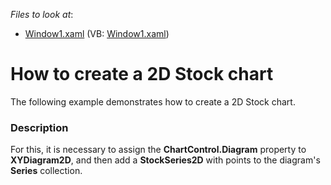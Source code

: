 <!-- default file list -->
*Files to look at*:

* [Window1.xaml](./CS/Window1.xaml) (VB: [Window1.xaml](./VB/Window1.xaml))
<!-- default file list end -->
# How to create a 2D Stock chart


<p>The following example demonstrates how to create a 2D Stock chart.</p>


<h3>Description</h3>

<p>For this, it is necessary to assign the <strong>ChartControl.Diagram</strong> property to <strong>XYDiagram2D</strong>, and then add a <strong>StockSeries2D</strong> with points to the diagram&#39;s <strong>Series</strong> collection.</p>

<br/>


